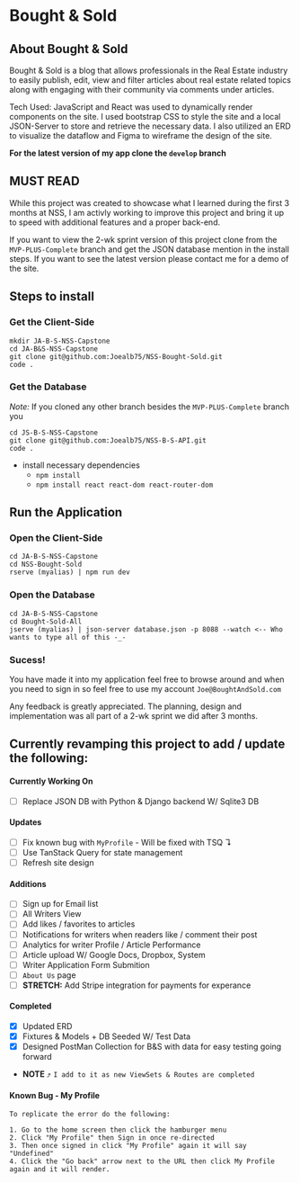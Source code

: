 # Bought & Sold

## About Bought & Sold
Bought & Sold is a blog that allows professionals in the Real Estate industry to easily publish, edit, view and filter articles about real estate related topics along with engaging with their community via comments under articles. 

Tech Used: JavaScript and React was used to dynamically render components on the site. I used bootstrap CSS to style the site and a local JSON-Server to store and retrieve the necessary data. I also utilized an ERD to visualize the dataflow and Figma to wireframe the design of the site. 

**For the latest version of my app clone the `develop` branch**

## MUST READ
While this project was created to showcase what I learned during the first 3 months at NSS, I am activly working to improve this project and bring it up to speed with additional features and a proper back-end. 

If you want to view the 2-wk sprint version of this project clone from the `MVP-PLUS-Complete` branch and get the JSON database mention in the install steps. 
If you want to see the latest version please contact me for a demo of the site.

## Steps to install

### Get the Client-Side
``` 
mkdir JA-B-S-NSS-Capstone 
cd JA-B&S-NSS-Capstone
git clone git@github.com:Joealb75/NSS-Bought-Sold.git
code .
```

### Get the Database 
*Note:* If you cloned any other branch besides the `MVP-PLUS-Complete` branch you
```
cd JS-B-S-NSS-Capstone
git clone git@github.com:Joealb75/NSS-B-S-API.git
code .
```

- install necessary dependencies
  - `npm install`
  - `npm install react react-dom react-router-dom`
 
## Run the Application 
### Open the Client-Side 
```
cd JA-B-S-NSS-Capstone
cd NSS-Bought-Sold
rserve (myalias) | npm run dev
```
### Open the Database 
```
cd JA-B-S-NSS-Capstone
cd Bought-Sold-All
jserve (myalias) | json-server database.json -p 8088 --watch <-- Who wants to type all of this -_-
```
### Sucess!
You have made it into my application
feel free to browse around and when you need to sign in so feel free to use my account `Joe@BoughtAndSold.com`

Any feedback is greatly appreciated. The planning, design and implementation was all part of a 2-wk sprint we did after 3 months. 

## Currently revamping this project to add / update the following:
#### Currently Working On 
- [ ] Replace JSON DB with Python & Django backend W/ Sqlite3 DB 

#### Updates
- [ ] Fix known bug with `MyProfile` - Will be fixed with TSQ ↴
- [ ] Use TanStack Query for state management
- [ ] Refresh site design 
#### Additions 
- [ ] Sign up for Email list 
- [ ] All Writers View
- [ ] Add likes / favorites to articles 
- [ ] Notifications for writers when readers like / comment their post
- [ ] Analytics for writer Profile / Article Performance 
- [ ] Article upload W/ Google Docs, Dropbox, System
- [ ] Writer Application Form Submition
- [ ] `About Us` page
- [ ] **STRETCH:** Add Stripe integration for payments for experance 

#### Completed 
- [X] Updated ERD
- [X] Fixtures & Models + DB Seeded W/ Test Data
- [X] Designed PostMan Collection for B&S with data for easy testing going forward
- **NOTE** ⤴ `I add to it as new ViewSets & Routes are completed`

#### Known Bug - My Profile 
```
To replicate the error do the following:

1. Go to the home screen then click the hamburger menu
2. Click "My Profile" then Sign in once re-directed
3. Then once signed in click "My Profile" again it will say "Undefined" 
4. Click the "Go back" arrow next to the URL then click My Profile again and it will render. 
```
